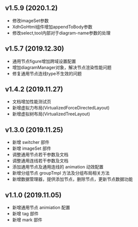 ## v1.5.9 (2020.1.2)

- 修改imageSet参数
- XdhGoHtml组件增加appendToBody参数
- 修改select,tool内部对于diagram-name参数的处理

## v1.5.7 (2019.12.30)

- 通用节点figure增加跨域设置配置
- 增加diagramManager对象，解决节点渲染性能问题
- 修复通用节点连线type不生效的问题

## v1.4.2 (2019.11.27)

- 文档增加性能测试页
- 新增虚拟力布局(VirtualizedForceDirectedLayout)
- 新增虚拟树布局(VirtualizedTreeLayout)

## v1.3.0 (2019.11.25)

- 新增 switcher 部件
- 新增 imageSet 部件
- 调整通用节点若干参数及文档
- 调整通用连线若干参数及文档
- 添加通用节点及通用连线的 animation 动效配置
- 新增分组节点 groupTmpl 方法及分组布局相关方法
- 新增数据管理器，提供添加节点，删除节点，更新节点数据功能

## v1.1.0 (2019.11.05)

- 新增通用节点 animiation 配置
- 新增 tag 部件
- 新增 mark 部件
